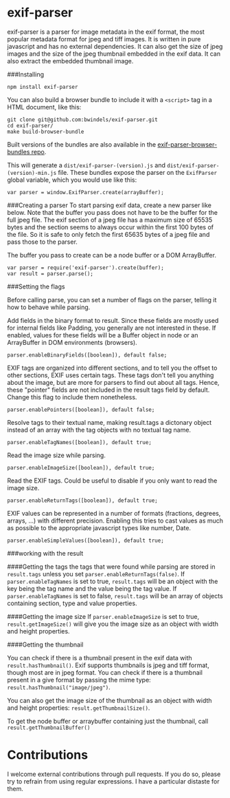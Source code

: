 exif-parser
========
exif-parser is a parser for image metadata in the exif format, the most popular metadata format for jpeg and tiff images. It is written in pure javascript and has no external dependencies. It can also get the size of jpeg images and the size of the jpeg thumbnail embedded in the exif data. It can also extract the embedded thumbnail image.

###Installing

    npm install exif-parser

You can also build a browser bundle to include it with a `<script>` tag in a HTML document, like this:

	git clone git@github.com:bwindels/exif-parser.git
	cd exif-parser/
	make build-browser-bundle

Built versions of the bundles are also available in the [exif-parser-browser-bundles repo](https://github.com/bwindels/exif-parser-browser-bundles).

This will generate a `dist/exif-parser-(version).js` and `dist/exif-parser-(version)-min.js` file. These bundles expose the parser on the `ExifParser` global variable, which you would use like this:

	var parser = window.ExifParser.create(arrayBuffer);

###Creating a parser
To start parsing exif data, create a new parser like below. Note that the buffer you pass does not have to be the buffer for the full jpeg file. The exif section of a jpeg file has a maximum size of 65535 bytes and the section seems to always occur within the first 100 bytes of the file. So it is safe to only fetch the first 65635 bytes of a jpeg file and pass those to the parser.

The buffer you pass to create can be a node buffer or a DOM ArrayBuffer.

```
var parser = require('exif-parser').create(buffer);
var result = parser.parse();
```

###Setting the flags

Before calling parse, you can set a number of flags on the parser, telling it how to behave while parsing.

Add fields in the binary format to result. Since these fields are mostly used for internal fields like Padding, you generally are not interested in these. If enabled, values for these fields will be a Buffer object in node or an ArrayBuffer in DOM environments (browsers).

    parser.enableBinaryFields([boolean]), default false;

EXIF tags are organized into different sections, and to tell you the offset to other sections, EXIF uses certain tags. These tags don't tell you anything about the image, but are more for parsers to find out about all tags. Hence, these "pointer" fields are not included in the result tags field by default. Change this flag to include them nonetheless.

    parser.enablePointers([boolean]), default false;

Resolve tags to their textual name, making result.tags a dictonary object instead of an array with the tag objects with no textual tag name.

    parser.enableTagNames([boolean]), default true;

Read the image size while parsing.

    parser.enableImageSize([boolean]), default true;

Read the EXIF tags. Could be useful to disable if you only want to read the image size.

    parser.enableReturnTags([boolean]), default true;

EXIF values can be represented in a number of formats (fractions, degrees, arrays, ...) with different precision.
Enabling this tries to cast values as much as possible to the appropriate javascript types like number, Date.

    parser.enableSimpleValues([boolean]), default true;

###working with the result

####Getting the tags
the tags that were found while parsing are stored in ```result.tags``` unless you set ```parser.enableReturnTags(false)```. If ```parser.enableTagNames``` is set to true, ```result.tags``` will be an object with the key being the tag name and the value being the tag value. If ```parser.enableTagNames``` is set to false, ```result.tags``` will be an array of objects containing section, type and value properties.

####Getting the image size
If ```parser.enableImageSize``` is set to true, ```result.getImageSize()``` will give you the image size as an object with width and height properties.

####Getting the thumbnail

You can check if there is a thumbnail present in the exif data with ```result.hasThumbnail()```. Exif supports thumbnails is jpeg and tiff format, though most are in jpeg format. You can check if there is a thumbnail present in a give format by passing the mime type: ```result.hasThumbnail("image/jpeg")```.

You can also get the image size of the thumbnail as an object with width and height properties: ```result.getThumbnailSize()```.

To get the node buffer or arraybuffer containing just the thumbnail, call ```result.getThumbnailBuffer()```

# Contributions

I welcome external contributions through pull requests. If you do so, please try to refrain from using regular expressions. I have a particular distaste for them.
